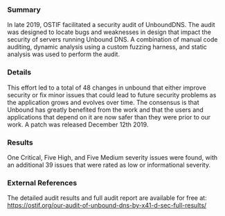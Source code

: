 ### Summary
In late 2019, OSTIF facilitated a security audit of UnboundDNS. The audit was designed to locate bugs and weaknesses in design that impact the security of servers running Unbound DNS. A combination of manual code auditing, dynamic analysis using a custom fuzzing harness, and static analysis was used to perform the audit.

### Details
This effort led to a total of 48 changes in unbound that either improve security or fix minor issues that could lead to future security problems as the application grows and evolves over time. The consensus is that Unbound has greatly benefited from the work and that the users and applications that depend on it are now safer than they were prior to our work. A patch was released December 12th 2019. 

### Results
One Critical, Five High, and Five Medium severity issues were found, with an additional 39 issues that were rated as low or informational severity. 

### External References
The detailed audit results and full audit report are available for free at: https://ostif.org/our-audit-of-unbound-dns-by-x41-d-sec-full-results/
